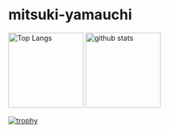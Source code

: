 # mitsuki-yamauchi
<p align="left"> 
  <img alt="Top Langs" height="150px" src="https://github-readme-stats.vercel.app/api/top-langs/?username=mitsuki-yamauchi&layout=compact&count_private=true&show_icons=true&theme=onedark" />
  <img alt="github stats" height="150px" src="https://github-readme-stats.vercel.app/api?username=mitsuki-yamauchi&count_private=true&show_icons=true&show_icons=true&theme=onedark&include_all_commits=true" />
</p>

[![trophy](https://github-profile-trophy.vercel.app/?username=mitsuki-yamauchi&theme=onedark&column=7
)](https://github.com/ryo-ma/github-profile-trophy)